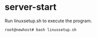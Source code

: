 # server-start

Run linuxsetup.sh to execute the program.

<code>root@newhost# bash linuxsetup.sh</code>
